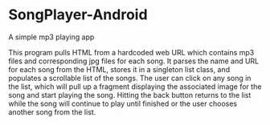 # SongPlayer-Android
A simple mp3 playing app

This program pulls HTML from a hardcoded web URL which contains mp3 files and corresponding jpg files for each song. It parses the name and URL for each song from the HTML, stores it in a singleton list class, and populates a scrollable list of the songs. The user can click on any song in the list, which will pull up a fragment displaying the associated image for the song and start playing the song. Hitting the back button returns to the list while the song will continue to play until finished or the user chooses another song from the list.
